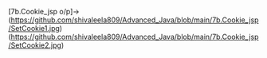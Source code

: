 [7b.Cookie_jsp o/p]->(https://github.com/shivaleela809/Advanced_Java/blob/main/7b.Cookie_jsp/SetCookie1.jpg)
(https://github.com/shivaleela809/Advanced_Java/blob/main/7b.Cookie_jsp/SetCookie2.jpg)
